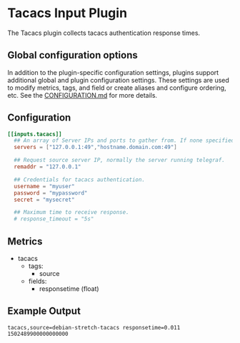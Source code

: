 # Tacacs Input Plugin

The Tacacs plugin collects tacacs authentication response times.

## Global configuration options <!-- @/docs/includes/plugin_config.md -->

In addition to the plugin-specific configuration settings, plugins support
additional global and plugin configuration settings. These settings are used to
modify metrics, tags, and field or create aliases and configure ordering, etc.
See the [CONFIGURATION.md][CONFIGURATION.md] for more details.

[CONFIGURATION.md]: ../../../docs/CONFIGURATION.md#plugins

## Configuration

```toml @sample.conf
[[inputs.tacacs]]
  ## An array of Server IPs and ports to gather from. If none specified, defaults to localhost.
  servers = ["127.0.0.1:49","hostname.domain.com:49"]

  ## Request source server IP, normally the server running telegraf.
  remaddr = "127.0.0.1"

  ## Credentials for tacacs authentication.
  username = "myuser"
  password = "mypassword"
  secret = "mysecret"

  ## Maximum time to receive response.
  # response_timeout = "5s"
```

## Metrics

- tacacs
  - tags:
    - source
  - fields:
    - responsetime (float)

## Example Output

```shell
tacacs,source=debian-stretch-tacacs responsetime=0.011 1502489900000000000
```
